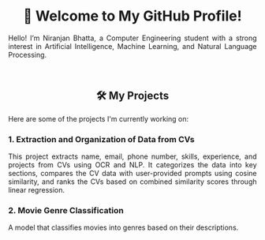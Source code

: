 <h1 align="center">👋 Welcome to My GitHub Profile!</h1>

<p align="justify">
Hello! I’m Niranjan Bhatta, a Computer Engineering student with a strong interest in Artificial Intelligence, Machine Learning, and Natural Language Processing.
</p>

<br>

<h2 align="center">🛠️ My Projects</h2>

<p align="justify">
Here are some of the projects I'm currently working on:
</p>


<h3>1. <b>Extraction and Organization of Data from CVs</b></h3>  
<p align="justify">
This project extracts name, email, phone number, skills, experience, and projects from CVs using OCR and NLP. It categorizes the data into key sections, compares the CV data with user-provided prompts using cosine similarity, and ranks the CVs based on combined similarity scores through linear regression.
</p>

<h3>2. <b>Movie Genre Classification</b></h3>  
<p align="justify">
A model that classifies movies into genres based on their descriptions.
</p>

